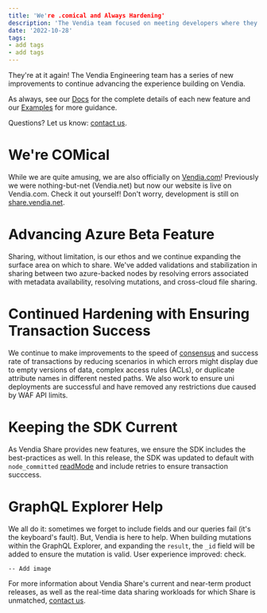 ```yaml
---
title: 'We're .comical and Always Hardening'
description: 'The Vendia team focused on meeting developers where they're at by ensuring a variety of transaction scenarios complete without errors'
date: '2022-10-28'
tags:
- add tags
- add tags
---
```


They're at it again! The Vendia Engineering team has a series of new improvements to continue advancing the experience building on Vendia.  

As always, see our [Docs](https://www.vendia.com/docs/share) for the complete details of each new feature and our [Examples](https://github.com/vendia/examples) for more guidance.

Questions? Let us know: [contact us](https://www.vendia.com/contact-us).

# We're COMical 
While we are quite amusing, we are also officially on [Vendia.com](https://www.vendia.com)! Previously we were nothing-but-net (Vendia.net) but now our website is live on Vendia.com. Check it out yourself! Don't worry, development is still on [share.vendia.net](https://share.vendia.net).

# Advancing Azure Beta Feature
Sharing, without limitation, is our ethos and we continue expanding the surface area on which to share. We've added validations and stabilization in sharing between two azure-backed nodes by resolving errors associated with metadata availability, resolving mutations, and cross-cloud file sharing.

# Continued Hardening with Ensuring Transaction Success
We continue to make improvements to the speed of [consensus](https://www.vendia.com/docs/share/terms-and-definitions#consensus) and success rate of transactions by reducing scenarios in which errors might display due to empty versions of data, complex access rules (ACLs), or duplicate attribute names in different nested paths. We also work to ensure uni deployments are successful and have removed any restrictions due caused by WAF API limits.

# Keeping the SDK Current
As Vendia Share provides new features, we ensure the SDK includes the best-practices as well. In this release, the SDK was updated to default with `node_committed` [readMode](https://www.vendia.com/docs/share/graphql#read-modes-for-queries) and include retries to ensure transaction succcess. 

# GraphQL Explorer Help
We all do it: sometimes we forget to include fields and our queries fail (it's the keyboard's fault). But, Vendia is here to help. When building mutations within the GraphQL Explorer, and expanding the `result`, the `_id` field will be added to ensure the mutation is valid.  User experience improved: check. 

`-- Add image`


For more information about Vendia Share's current and near-term product releases, as well as the real-time data sharing workloads for which Share is unmatched, [contact us](https://www.vendia.com/contact-us).
